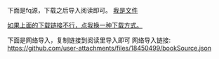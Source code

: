 下面是fq源，下载之后导入阅读即可。
[我是文件](https://github.com/user-attachments/files/18450499/bookSource.json)

[如果上面的下载链接不行，点我换一种下载方式。](https://www.123684.com/s/c8T9jv-y0xb)

下面是网络导入，复制链接到阅读里导入即可
网络导入链接:
https://github.com/user-attachments/files/18450499/bookSource.json




